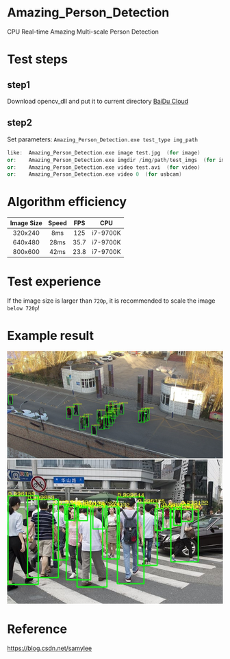 # Amazing_Person_Detection
CPU Real-time Amazing Multi-scale Person Detection
# Test steps
## step1
Download opencv_dll and put it to current directory [BaiDu Cloud](https://pan.baidu.com/s/14VIsF6PD6ktU7ctUh301wA)
## step2
Set parameters:
`Amazing_Person_Detection.exe test_type img_path`
```cpp
like:  Amazing_Person_Detection.exe image test.jpg  (for image)
or:    Amazing_Person_Detection.exe imgdir /img/path/test_imgs  (for imgdir)
or:    Amazing_Person_Detection.exe video test.avi  (for video)
or:    Amazing_Person_Detection.exe video 0  (for usbcam)
```
# Algorithm efficiency
| Image Size | Speed | FPS | CPU |
|:------:|:------:|:------:|:------:|
| 320x240  | 8ms |125| i7-9700K |
| 640x480  | 28ms |35.7| i7-9700K |
| 800x600  | 42ms |23.8| i7-9700K |
# Test experience
If the image size is larger than `720p`, it is recommended to scale the image `below 720p`!
# Example result
![image](https://github.com/samylee/Amazing_Person_Detection/blob/master/result/0.jpg)
![image](https://github.com/samylee/Amazing_Person_Detection/blob/master/result/1.jpg)
# Reference
https://blog.csdn.net/samylee
